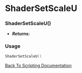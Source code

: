 # ShaderSetScaleU

### ShaderSetScaleU()
- ***Returns:*** 

### Usage

```Lua
ShaderSetScaleU()
```


[Back To Scripting Documentation](../README.md)
